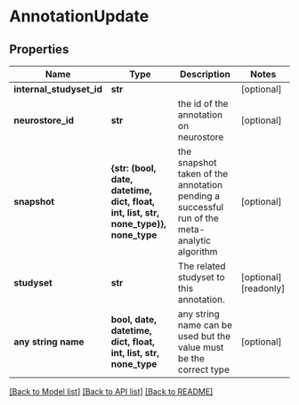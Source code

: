 # AnnotationUpdate


## Properties
Name | Type | Description | Notes
------------ | ------------- | ------------- | -------------
**internal_studyset_id** | **str** |  | [optional] 
**neurostore_id** | **str** | the id of the annotation on neurostore | [optional] 
**snapshot** | **{str: (bool, date, datetime, dict, float, int, list, str, none_type)}, none_type** | the snapshot taken of the annotation pending a successful run of the meta-analytic algorithm | [optional] 
**studyset** | **str** | The related studyset to this annotation. | [optional] [readonly] 
**any string name** | **bool, date, datetime, dict, float, int, list, str, none_type** | any string name can be used but the value must be the correct type | [optional]

[[Back to Model list]](../README.md#documentation-for-models) [[Back to API list]](../README.md#documentation-for-api-endpoints) [[Back to README]](../README.md)


